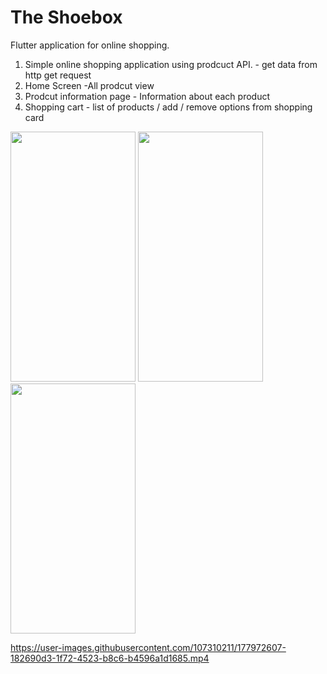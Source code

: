 # The Shoebox

Flutter application for online shopping.
1. Simple online shopping application using prodcuct API. - get data from http  get request
2. Home Screen -All prodcut view 
3. Prodcut information page - Information about each product 
4. Shopping cart - list of products / add / remove options from shopping card



<img src="https://user-images.githubusercontent.com/107310211/177970491-942656bd-169f-4bf2-9801-518db3f547b0.png" data-canonical-src="https://user-images.githubusercontent.com/107310211/177970491-942656bd-169f-4bf2-9801-518db3f547b0.png" width="200" height="400" />  <img src="https://user-images.githubusercontent.com/107310211/177970560-fa062d9e-a463-4d5b-99a2-a17c126874ae.png" data-canonical-src="https://user-images.githubusercontent.com/107310211/177970560-fa062d9e-a463-4d5b-99a2-a17c126874ae.png" width="200" height="400" />  <img src="https://user-images.githubusercontent.com/107310211/177970571-9b9e51a1-9f4d-4c2f-8577-b545d6dbc030.png" data-canonical-src="https://user-images.githubusercontent.com/107310211/177970571-9b9e51a1-9f4d-4c2f-8577-b545d6dbc030.png" width="200" height="400" />





https://user-images.githubusercontent.com/107310211/177972607-182690d3-1f72-4523-b8c6-b4596a1d1685.mp4



